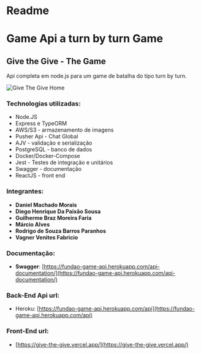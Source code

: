 # Readme

# Game Api a turn by turn Game

## Give the Give  - The Game

Api completa em node.js para um game de batalha do tipo turn by turn.

![Give The Give Home](https://fundao-game-api.s3.sa-east-1.amazonaws.com/givSmall.png)

### Technologias utilizadas:

- Node.JS
- Express e TypeORM
- AWS/S3 - armazenamento de imagens
- Pusher Api - Chat Global
- AJV - validação e serialização
- PostgreSQL - banco de dados
- Docker/Docker-Compose
- Jest - Testes de integração e unitários
- Swagger - documentação
- ReactJS - front end

### Integrantes:

- **Daniel Machado Morais**
- **Diego Henrique Da Paixão Sousa**
- **Guilherme Braz Moreira Faria**
- **Márcio Alves**
- **Rodrigo de Souza Barros Paranhos**
- **Vagner Venites Fabricio**

### Documentação:

- **Swagger**: [https://fundao-game-api.herokuapp.com/api-documentation/](https://fundao-game-api.herokuapp.com/api-documentation/)

### Back-End Api url:

- Heroku: [https://fundao-game-api.herokuapp.com/api](https://fundao-game-api.herokuapp.com/api)

### Front-End url:

- [https://give-the-give.vercel.app/](https://give-the-give.vercel.app/)